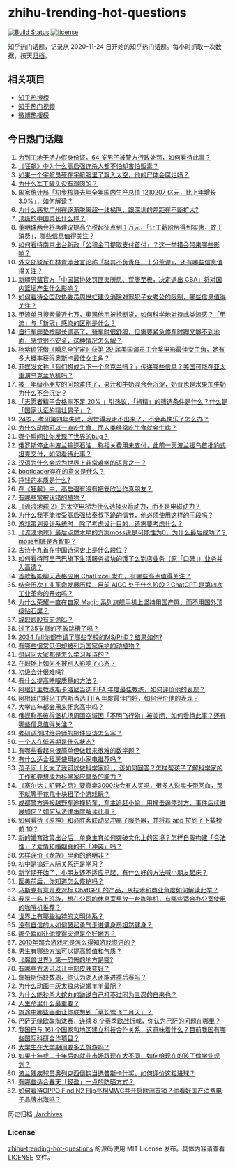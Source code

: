# zhihu-trending-hot-questions

[![Build Status](https://github.com/justjavac/zhihu-trending-hot-questions/workflows/ci/badge.svg?branch=master)](https://github.com/justjavac/zhihu-trending-hot-questions/actions)
[![license](https://img.shields.io/github/license/justjavac/zhihu-trending-hot-questions)](https://github.com/justjavac/zhihu-trending-hot-questions/blob/master/LICENSE)

知乎热门话题，记录从 2020-11-24
日开始的知乎热门话题。每小时抓取一次数据，按天[归档](./archives)。

## 相关项目

- [知乎热搜榜](https://github.com/justjavac/zhihu-trending-top-search)
- [知乎热门视频](https://github.com/justjavac/zhihu-trending-hot-video)
- [微博热搜榜](https://github.com/justjavac/weibo-trending-hot-search)

## 今日热门话题

<!-- BEGIN -->
<!-- 最后更新时间 Wed Mar 01 2023 02:07:21 GMT+0800 (China Standard Time) -->

1. [为到工地干活办假身份证，64 岁男子被警方行政处罚，如何看待此事？](https://www.zhihu.com/question/586535536)
1. [《狂飙》中为什么高启强连杀人都不怕却害怕贩毒？](https://www.zhihu.com/question/580760712)
1. [如果一个宇航员死在宇航服里了飘入太空，他的尸体会腐烂吗？](https://www.zhihu.com/question/23000073)
1. [为什么军工罐头没有鸡肉的？](https://www.zhihu.com/question/352902566)
1. [国家统计局「初步核算去年全年国内生产总值 1210207 亿元，比上年增长 3.0%」，如何解读？](https://www.zhihu.com/question/586664822)
1. [为什么感觉广州在逐渐脱离超一线梯队，跟深圳的差距在不断扩大?](https://www.zhihu.com/question/395991147)
1. [顶级的中国菜长什么样？](https://www.zhihu.com/question/277136274)
1. [董明珠两会将再建议提高个税起征点到 1 万元，「让工薪阶层得到实惠，敢于消费」，哪些信息值得关注？](https://www.zhihu.com/question/586488911)
1. [如何看待南京出台新政「公积金可提取支付首付」？这一举措会带来哪些影响？](https://www.zhihu.com/question/586564053)
1. [外交部驳斥布林肯涉台言论称「极其不负责任，十分荒谬」，还有哪些信息值得关注？](https://www.zhihu.com/question/586723004)
1. [新疆男篮官方「中国篮协处罚匪夷所思、荒唐至极，决定退出 CBA」将对国内篮坛产生什么影响？](https://www.zhihu.com/question/586819825)
1. [如何看待全国政协委员周世虹建议消除对罪犯子女考公的限制，哪些信息值得关注？](https://www.zhihu.com/question/586739073)
1. [甲流单日搜索量近七万，奥司他韦被抢断货，如何科学地对待此类流感？「甲流」与「新冠」感染的区别是什么？](https://www.zhihu.com/question/586476449)
1. [自行车座垫按腿长调高了，骑车时很舒服，但需要紧急停车时脚又够不到地面，感觉很不安全，这种情况怎么解？](https://www.zhihu.com/question/586521556)
1. [杨紫琼凭借《瞬息全宇宙》获第 29 届美国演员工会奖电影最佳女主角，她有多大概率获得奥斯卡最佳女主角？](https://www.zhihu.com/question/586470158)
1. [菲媒发文称「我们想成为下一个乌克兰吗？」传递哪些信息？美国可能在亚太重演乌克兰危机吗？](https://www.zhihu.com/question/586688988)
1. [被一年级小朋友的问题难住了，果汁和牛奶混合会沉淀，奶昔也是水果加牛奶为什么不会沉淀？](https://www.zhihu.com/question/585367701)
1. [「志愿者精子合格率不足 20% 」引热议，「捐精」的筛选条件是什么？什么是「国家认证的精壮男子」？](https://www.zhihu.com/question/586470049)
1. [24岁，考研第四年失败，我觉得我走不出来了，不会再快乐了怎么办？](https://www.zhihu.com/question/586243772)
1. [为什么动物可以一直吃生食，而人类经常吃生食就会生病？](https://www.zhihu.com/question/586700104)
1. [哪个瞬间让你发现了世界的bug？](https://www.zhihu.com/question/374412997)
1. [俄罗斯停止向波兰输送石油，称相关费用未支付，此前一天波兰援乌首批豹式坦克交付，如何看待此事？](https://www.zhihu.com/question/586730910)
1. [汉语为什么会成为世界上非常难学的语言之一？](https://www.zhihu.com/question/569700863)
1. [bootloader存在的意义是什么？](https://www.zhihu.com/question/584101772)
1. [挣钱的本质是什么?](https://www.zhihu.com/question/577178625)
1. [在《狂飙》中，高启强有没有把安欣当作真朋友？](https://www.zhihu.com/question/586456840)
1. [有哪些常被认错的植物？](https://www.zhihu.com/question/585363137)
1. [《流浪地球 2》的太空电梯为什么选择火箭动力，而不是电磁动力？](https://www.zhihu.com/question/580605862)
1. [为什么我不能接受高启强给泰叔下跪的情节，他必须使用这样的手段吗？](https://www.zhihu.com/question/581169007)
1. [游戏策划设计系统时，除了考虑设计目的，还需要考虑什么？](https://www.zhihu.com/question/579935575)
1. [《流浪地球》最后点燃木星的方案moss说是可能性为0，为什么最后成功了？moss到底是否智能？](https://www.zhihu.com/question/311599081)
1. [古诗十九首在中国诗词史上是什么段位？](https://www.zhihu.com/question/279044165)
1. [如何看待阿里巴巴旗下生活服务板块的饿了么到店业务（原「口碑」）业务并入高德？](https://www.zhihu.com/question/585844954)
1. [首款智能聊天表格应用 ChatExcel 发布，有哪些亮点值得关注？](https://www.zhihu.com/question/586673687)
1. [结合历次工业革命发展历程，目前 AIGC 处于什么阶段？ChatGPT 是第四次工业革命的开始吗？](https://www.zhihu.com/question/586613997)
1. [为什么荣耀一直在自家 Magic 系列旗舰手机上坚持用国产屏，而不用国外顶级钻石屏？](https://www.zhihu.com/question/586682992)
1. [辞职炒股有前途吗？](https://www.zhihu.com/question/586526839)
1. [过了35岁真的不敢跳槽了吗？](https://www.zhihu.com/question/586306400)
1. [2034 fall你都申请了哪些学校的MS/PhD？结果如何?](https://www.zhihu.com/question/583986287)
1. [有哪些很常见但却被列为国家保护的动植物？](https://www.zhihu.com/question/332848479)
1. [想问问大家都是怎么学习写诗的？](https://www.zhihu.com/question/586240518)
1. [在职场上如何不被别人影响了心态？](https://www.zhihu.com/question/584762723)
1. [初级会计很难吗?](https://www.zhihu.com/question/540902543)
1. [有什么提高睡眠质量的方法？](https://www.zhihu.com/question/323309653)
1. [阿根廷主教练斯卡洛尼当选 FIFA 年度最佳教练，如何评价他的表现？](https://www.zhihu.com/question/586648509)
1. [阿根廷门将马丁内斯当选 FIFA 年度最佳门将，如何评价他的表现？](https://www.zhihu.com/question/586648550)
1. [大学四年都会用来怀念高中吗？](https://www.zhihu.com/question/586338627)
1. [俄媒称圣彼得堡机场周围空域因「不明飞行物」被关闭，如何看待此事？还有哪些信息值得关注？](https://www.zhihu.com/question/586726797)
1. [考研调剂时给导师的邮件应该怎么写？](https://www.zhihu.com/question/389701145)
1. [一个人在低谷期是什么状态?](https://www.zhihu.com/question/348128267)
1. [有哪些看起来很简单但做起来很难的数学题？](https://www.zhihu.com/question/36464952)
1. [有什么适合租房使用的小家电推荐吗？](https://www.zhihu.com/question/584235092)
1. [孩子问「长大了我可以做科学家吗」，该如何回答？怎样帮孩子了解科学家的工作和要想成为科学家应具备的能力？](https://www.zhihu.com/question/533706618)
1. [《塞尔达：旷野之息》要真卖3000块会有人买吗，很多人说卖卡带回血，那不就等于花几十块租了个游戏玩？](https://www.zhihu.com/question/549417983)
1. [成都警方通报越野车追撞轿车，车主追赶小偷，用撞击逼停对方，事件后续进展如何？如何从法律角度解读此事？](https://www.zhihu.com/question/586673307)
1. [如何看待《原神》和必胜客联动又冲崩了服务器，并将其 app 拉到了下载榜前 10？](https://www.zhihu.com/question/586471107)
1. [新的婚育政策出台后，单身生育如何突破文化上的困境？怎样自我构建「合法性」？爱情和婚姻真的有「冲突」吗？](https://www.zhihu.com/question/586665999)
1. [怎样评价《龙族》里面的路明非？](https://www.zhihu.com/question/34660913)
1. [初中是搞好人际关系还是学习？](https://www.zhihu.com/question/579042934)
1. [新学期开始了，小朋友还不适应早起，有什么好的方法喊小朋友起床？](https://www.zhihu.com/question/583877207)
1. [医美前后，你知道怎么修护吗？](https://www.zhihu.com/question/586680661)
1. [马斯克有意开发对标 ChatGPT 的产品，从技术和商业角度如何解读此举？](https://www.zhihu.com/question/586668941)
1. [我是一名上班族，想在公司的休息室里放一台咖啡机，有哪些适合办公室使用的咖啡机推荐？](https://www.zhihu.com/question/584235610)
1. [世界上有哪些独特的文明体系？](https://www.zhihu.com/question/585684848)
1. [没有自信的人如何鼓起勇气走进健身房坦然健身？](https://www.zhihu.com/question/585683547)
1. [哪个瞬间让你觉得天津是个好地方？](https://www.zhihu.com/question/359780559)
1. [2010年那会游戏宅是怎么得知游戏资讯的？](https://www.zhihu.com/question/586051987)
1. [男生有哪些方法可以提高颜值和气质？](https://www.zhihu.com/question/584059588)
1. [《魔兽世界》第一恐怖的地方是哪?](https://www.zhihu.com/question/383050066)
1. [有哪些方法可以让手部皮肤变好？](https://www.zhihu.com/question/584131800)
1. [詹姆斯伤缺数周，你认为湖人还能进季后赛吗？](https://www.zhihu.com/question/586666721)
1. [为什么动画中灰太狼总说懒羊羊最肥？](https://www.zhihu.com/question/584879111)
1. [为什么能秒杀大蛇丸的鼬说自己打不过同为三忍的自来也？](https://www.zhihu.com/question/348266694)
1. [人生命里什么最重要？](https://www.zhihu.com/question/586662138)
1. [旅途中哪些画面让你联想到「草长莺飞二月天」？](https://www.zhihu.com/question/581881849)
1. [巴萨无缘欧联淘汰赛，连续 8 个赛季欧战折戟，你认为巴萨的问题在哪里？](https://www.zhihu.com/question/585960362)
1. [我国已与 161 个国家和地区建立科技合作关系，这意味着什么？目前我国有哪些国际科研合作项目？](https://www.zhihu.com/question/586686377)
1. [大学生在大学期间要多去旅游吗？](https://www.zhihu.com/question/585371832)
1. [如果十年或二十年后的就业市场跟现在大不同，如何给现在的孩子做学业规划？](https://www.zhihu.com/question/583951495)
1. [波兰残疾球员奥列克西倒钩当选普斯卡什奖，如何评价这粒进球？](https://www.zhihu.com/question/586648661)
1. [有哪些适合春天「轻盈」一点的防晒方式？](https://www.zhihu.com/question/449589258)
1. [如何看待OPPO Find N2 Flip亮相MWC并开启欧洲首销？你看好国产消费电子品牌出海吗？](https://www.zhihu.com/question/586669040)

<!-- END -->

历史归档 [./archives](./archives)

### License

[zhihu-trending-hot-questions](https://github.com/justjavac/zhihu-trending-hot-questions)
的源码使用 MIT License 发布。具体内容请查看 [LICENSE](./LICENSE) 文件。
